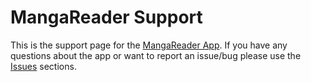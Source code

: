MangaReader Support
===================

This is the support page for the [MangaReader App](https://itunes.apple.com/us/app/mangareader/id617247666?mt=8). If you have any questions about the app or want to report an issue/bug please use the [Issues](https://github.com/dipeshc/MangaReaderSupport/issues) sections.